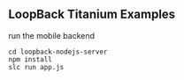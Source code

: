 LoopBack Titanium Examples
---

run the mobile backend

```
cd loopback-nodejs-server
npm install
slc run app.js
```

